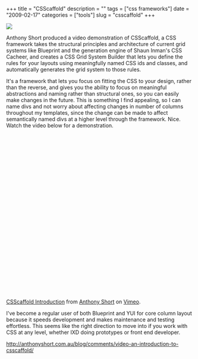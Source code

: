 +++
title = "CSScaffold"
description = ""
tags = ["css frameworks"]
date = "2009-02-17"
categories = ["tools"]
slug = "csscaffold"
+++


<div class="tool-screenshot mb1"><a href="http://anthonyshort.com.au/blog/comments/video-an-introduction-to-csscaffold/"><img id="bluga-thumbnail-2755" class="bluga-thumbnail custom" src="//media.konigi.com/bluga/
wt52305093d138f_custom.jpg"/></a></div><p>Anthony Short produced a video demonstration of CSScaffold, a CSS framework takes the structural principles and architecture of current grid systems like Blueprint and the generation engine of Shaun Inman's CSS Cacheer, and creates a CSS Grid System Builder that lets you define the rules for your layouts using meaningfully named CSS ids and classes, and automatically generates the grid system to those rules. </p>
<p>It's a framework that lets you focus on fitting the CSS to your design, rather than the reverse, and gives you the ability to focus on meaningful abstractions and naming rather than structural ones, so you can easily make changes in the future. This is something I find appealing, so I can name divs and not worry about affecting changes in number of columns throughout my templates, since the change can be made to affect semantically named divs at a higher level through the framework. Nice. Watch the video below for a demonstration.</p>
<div class="video">
<object width="610" height="427"><param name="allowfullscreen" value="true" /><param name="allowscriptaccess" value="always" /><param name="movie" value="http://vimeo.com/moogaloop.swf?clip_id=2866798&amp;server=vimeo.com&amp;show_title=1&amp;show_byline=1&amp;show_portrait=0&amp;color=00ADEF&amp;fullscreen=1" /><embed src="http://vimeo.com/moogaloop.swf?clip_id=2866798&amp;server=vimeo.com&amp;show_title=1&amp;show_byline=1&amp;show_portrait=0&amp;color=00ADEF&amp;fullscreen=1" type="application/x-shockwave-flash" allowfullscreen="true" allowscriptaccess="always" width="610" height="427"></embed></object><p><a href="http://vimeo.com/2866798">CSScaffold Introduction</a> from <a href="http://vimeo.com/user1084293">Anthony Short</a> on <a href="http://vimeo.com/">Vimeo</a>.</div>
<p>I've become a regular user of both Blueprint and YUI for core column layout because it speeds development and makes maintenance and testing effortless. This seems like the right direction to move into if you work with CSS at any level, whether IXD doing prototypes or front end developer.</p>
  
<p><a href="http://anthonyshort.com.au/blog/comments/video-an-introduction-to-csscaffold/">http://anthonyshort.com.au/blog/comments/video-an-introduction-to-csscaffold/</a></p>
      
